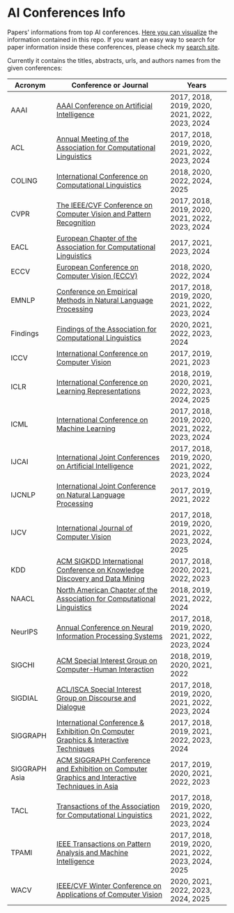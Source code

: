 # AI Conferences Info

Papers' informations from top AI conferences. [Here you can visualize](https://flatgithub.com/george-gca/ai_conferences_info/) the information contained in this repo.
If you want an easy way to search for paper information inside these conferences, please check my [search site](https://georgegca.pythonanywhere.com/).

Currently it contains the titles, abstracts, urls, and authors names from the given conferences:

| Acronym | Conference or Journal | Years |
| --- | --- | --- |
| AAAI | [AAAI Conference on Artificial Intelligence](https://www.aaai.org/Library/AAAI/aaai-library.php) | 2017, 2018, 2019, 2020, 2021, 2022, 2023, 2024 |
| ACL | [Annual Meeting of the Association for Computational Linguistics](https://aclanthology.org/venues/acl/) | 2017, 2018, 2019, 2020, 2021, 2022, 2023, 2024 |
| COLING | [International Conference on Computational Linguistics](https://aclanthology.org/venues/coling/) | 2018, 2020, 2022, 2024, 2025 |
| CVPR | [The IEEE/CVF Conference on Computer Vision and Pattern Recognition](https://openaccess.thecvf.com/) | 2017, 2018, 2019, 2020, 2021, 2022, 2023, 2024 |
| EACL | [European Chapter of the Association for Computational Linguistics](https://aclanthology.org/venues/eacl/) | 2017, 2021, 2023, 2024 |
| ECCV | [European Conference on Computer Vision (ECCV)](https://www.ecva.net/papers.php) | 2018, 2020, 2022, 2024 |
| EMNLP | [Conference on Empirical Methods in Natural Language Processing](https://aclanthology.org/venues/emnlp/) | 2017, 2018, 2019, 2020, 2021, 2022, 2023, 2024 |
| Findings | [Findings of the Association for Computational Linguistics](https://aclanthology.org/venues/findings/) | 2020, 2021, 2022, 2023, 2024 |
| ICCV | [International Conference on Computer Vision](https://openaccess.thecvf.com/) | 2017, 2019, 2021, 2023 |
| ICLR | [International Conference on Learning Representations](https://openreview.net/group?id=ICLR.cc) | 2018, 2019, 2020, 2021, 2022, 2023, 2024, 2025 |
| ICML | [International Conference on Machine Learning](https://proceedings.mlr.press/) | 2017, 2018, 2019, 2020, 2021, 2022, 2023, 2024 |
| IJCAI | [International Joint Conferences on Artificial Intelligence](https://www.ijcai.org/) | 2017, 2018, 2019, 2020, 2021, 2022, 2023, 2024 |
| IJCNLP | [International Joint Conference on Natural Language Processing](https://aclanthology.org/venues/ijcnlp/) | 2017, 2019, 2021, 2022 |
| IJCV | [International Journal of Computer Vision](https://link.springer.com/journal/11263) | 2017, 2018, 2019, 2020, 2021, 2022, 2023, 2024, 2025 |
| KDD | [ACM SIGKDD International Conference on Knowledge Discovery and Data Mining](https://kdd.org/) | 2017, 2018, 2020, 2021, 2022, 2023 |
| NAACL | [North American Chapter of the Association for Computational Linguistics](https://aclanthology.org/venues/naacl/) | 2018, 2019, 2021, 2022, 2024 |
| NeurIPS | [Annual Conference on Neural Information Processing Systems](https://proceedings.neurips.cc/) | 2017, 2018, 2019, 2020, 2021, 2022, 2023, 2024 |
| SIGCHI | [ACM Special Interest Group on Computer-Human Interaction](https://sigchi.org/) | 2018, 2019, 2020, 2021, 2022 |
| SIGDIAL | [ACL/ISCA Special Interest Group on Discourse and Dialogue](https://aclanthology.org/sigs/sigdial/) | 2017, 2018, 2019, 2020, 2021, 2022, 2023, 2024 |
| SIGGRAPH | [International Conference & Exhibition On Computer Graphics & Interactive Techniques](https://www.siggraph.org/siggraph-events/conferences/) | 2017, 2018, 2019, 2021, 2022, 2023, 2024 |
| SIGGRAPH Asia | [ACM SIGGRAPH Conference and Exhibition on Computer Graphics and Interactive Techniques in Asia](https://www.siggraph.org/siggraph-events/conferences/) | 2017, 2019, 2020, 2021, 2022, 2023 |
| TACL | [Transactions of the Association for Computational Linguistics](https://aclanthology.org/venues/tacl/) | 2017, 2018, 2019, 2020, 2021, 2022, 2023, 2024 |
| TPAMI | [IEEE Transactions on Pattern Analysis and Machine Intelligence](https://ieeexplore.ieee.org/xpl/RecentIssue.jsp?punumber=34) | 2017, 2018, 2019, 2020, 2021, 2022, 2023, 2024, 2025 |
| WACV | [IEEE/CVF Winter Conference on Applications of Computer Vision](https://openaccess.thecvf.com/) | 2020, 2021, 2022, 2023, 2024, 2025 |
